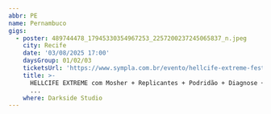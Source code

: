```yaml
---
abbr: PE
name: Pernambuco
gigs:
  - poster: 489744478_17945330354967253_2257200237245065837_n.jpeg
    city: Recife
    date: '03/08/2025 17:00'
    daysGroup: 01/02/03
    ticketsUrl: 'https://www.sympla.com.br/evento/hellcife-extreme-festival-2025/2824873'
    title: >-
      HELLCIFE EXTREME com Mosher + Replicantes + Podridão + Diagnose + Velho
      ...
    where: Darkside Studio
---
```


